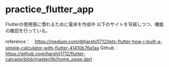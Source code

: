 # practice_flutter_app

Flutterの使用感に慣れるために電卓を作成中
以下のサイトを写経しつつ、機能の確認を行っている。

reference：　https://medium.com/@harshil1712/lets-flutter-how-i-built-a-simple-calculator-with-flutter-41410b76a1aa
Github： https://github.com/harshil1712/flutter-calcapp/blob/master/lib/home_page.dart
